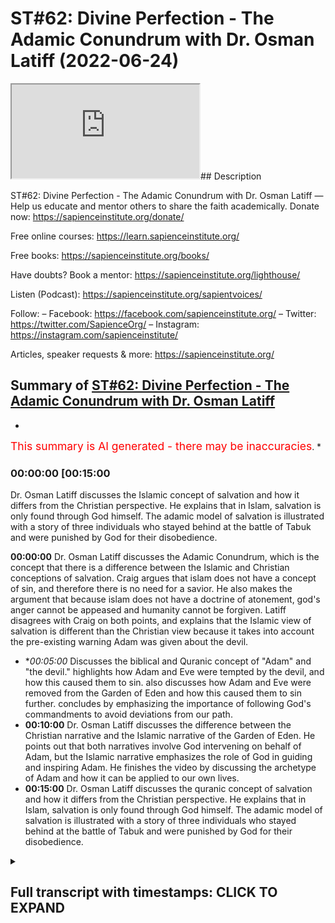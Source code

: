 # ST#62: Divine Perfection - The Adamic Conundrum with Dr. Osman Latiff (2022-06-24)

<iframe loading='lazy' allow='autoplay' src='https://www.youtube.com/embed/3wPFspSeMX0'></iframe>## Description

ST#62: Divine Perfection - The Adamic Conundrum with Dr. Osman Latiff
—
Help us educate and mentor others to share the faith academically.
Donate now: https://sapienceinstitute.org/donate/ 

Free online courses: https://learn.sapienceinstitute.org/

Free books: https://sapienceinstitute.org/books/

Have doubts? Book a mentor: https://sapienceinstitute.org/lighthouse/

Listen (Podcast): https://sapienceinstitute.org/sapientvoices/

Follow:
– Facebook: https://facebook.com/sapienceinstitute.org/ 
– Twitter: https://twitter.com/SapienceOrg/ 
– Instagram: https://instagram.com/sapienceinstitute/ 

Articles, speaker requests & more: https://sapienceinstitute.org/

## Summary of [ST#62: Divine Perfection - The Adamic Conundrum with Dr. Osman Latiff](https://www.youtube.com/watch?v=3wPFspSeMX0)


*

<span style="color:red; font-size:125%">This summary is AI generated - there may be inaccuracies</span>. [](/)*

### <a onclick="modifyYTiframeseektime('900')">00:00:00 [00:15:00</a>

 Dr. Osman Latiff discusses the Islamic concept of salvation and how it differs from the Christian perspective. He explains that in Islam, salvation is only found through God himself. The adamic model of salvation is illustrated with a story of three individuals who stayed behind at the battle of Tabuk and were punished by God for their disobedience.

**<a onclick="modifyYTiframeseektime('0')">00:00:00</a>**  Dr. Osman Latiff discusses the Adamic Conundrum, which is the concept that there is a difference between the Islamic and Christian conceptions of salvation. Craig argues that islam does not have a concept of sin, and therefore there is no need for a savior. He also makes the argument that because islam does not have a doctrine of atonement, god's anger cannot be appeased and humanity cannot be forgiven. Latiff disagrees with Craig on both points, and explains that the Islamic view of salvation is different than the Christian view because it takes into account the pre-existing warning Adam was given about the devil.
* **<a onclick="modifyYTiframeseektime('300')">00:05:00</a>* Discusses the biblical and Quranic concept of "Adam" and "the devil."  highlights how Adam and Eve were tempted by the devil, and how this caused them to sin.  also discusses how Adam and Eve were removed from the Garden of Eden and how this caused them to sin further.  concludes by emphasizing the importance of following God's commandments to avoid deviations from our path.
* **<a onclick="modifyYTiframeseektime('600')">00:10:00</a>**  Dr. Osman Latiff discusses the difference between the Christian narrative and the Islamic narrative of the Garden of Eden. He points out that both narratives involve God intervening on behalf of Adam, but the Islamic narrative emphasizes the role of God in guiding and inspiring Adam. He finishes the video by discussing the archetype of Adam and how it can be applied to our own lives.
* **<a onclick="modifyYTiframeseektime('900')">00:15:00</a>**  Dr. Osman Latiff discusses the quranic concept of salvation and how it differs from the Christian perspective. He explains that in Islam, salvation is only found through God himself. The adamic model of salvation is illustrated with a story of three individuals who stayed behind at the battle of Tabuk and were punished by God for their disobedience.

<details><summary><h2>Full transcript with timestamps: CLICK TO EXPAND</h2></summary>

<a onclick="modifyYTiframeseektime('6)')">0:00:06 assalamualaikum welcome to sapient<\/a>
<a onclick="modifyYTiframeseektime('8)')">0:00:08 thoughts it's dr humanity from going<\/a>
<a onclick="modifyYTiframeseektime('9)')">0:00:09 through my book divine perfection<\/a>
<a onclick="modifyYTiframeseektime('11)')">0:00:11 christianity and islam on sin and<\/a>
<a onclick="modifyYTiframeseektime('12)')">0:00:12 salvation published this year by<\/a>
<a onclick="modifyYTiframeseektime('13)')">0:00:13 sapience institute we have of course<\/a>
<a onclick="modifyYTiframeseektime('15)')">0:00:15 unpacked quite a bit already about<\/a>
<a onclick="modifyYTiframeseektime('17)')">0:00:17 arguments presented by our christian<\/a>
<a onclick="modifyYTiframeseektime('19)')">0:00:19 friends detractors william lane craig<\/a>
<a onclick="modifyYTiframeseektime('22)')">0:00:22 and others before and after him who make<\/a>
<a onclick="modifyYTiframeseektime('24)')">0:00:24 these arguments about islamic theism in<\/a>
<a onclick="modifyYTiframeseektime('27)')">0:00:27 fact craig makes three primary arguments<\/a>
<a onclick="modifyYTiframeseektime('30)')">0:00:30 about allah being not maximally<\/a>
<a onclick="modifyYTiframeseektime('32)')">0:00:32 omniscient therefore making a mistake in<\/a>
<a onclick="modifyYTiframeseektime('34)')">0:00:34 the trinity in the quranic outlook we've<\/a>
<a onclick="modifyYTiframeseektime('37)')">0:00:37 been through that very very cohesively<\/a>
<a onclick="modifyYTiframeseektime('40)')">0:00:40 and<\/a>
<a onclick="modifyYTiframeseektime('40)')">0:00:40 and thoroughly now of course the second<\/a>
<a onclick="modifyYTiframeseektime('43)')">0:00:43 argument perhaps is the most is the most<\/a>
<a onclick="modifyYTiframeseektime('45)')">0:00:45 important of all the arguments that<\/a>
<a onclick="modifyYTiframeseektime('46)')">0:00:46 craig makes<\/a>
<a onclick="modifyYTiframeseektime('48)')">0:00:48 and in fact the biggest one between us<\/a>
<a onclick="modifyYTiframeseektime('50)')">0:00:50 and our christian friends james langford<\/a>
<a onclick="modifyYTiframeseektime('52)')">0:00:52 in his very seminal thesis about some<\/a>
<a onclick="modifyYTiframeseektime('56)')">0:00:56 you know ideas about christian mission<\/a>
<a onclick="modifyYTiframeseektime('57)')">0:00:57 to muslims says that muslims have no<\/a>
<a onclick="modifyYTiframeseektime('61)')">0:01:01 doctrine of sin<\/a>
<a onclick="modifyYTiframeseektime('62)')">0:01:02 that he says that there is no concept of<\/a>
<a onclick="modifyYTiframeseektime('64)')">0:01:04 an estrangement between god and humanity<\/a>
<a onclick="modifyYTiframeseektime('67)')">0:01:07 in islam and therefore there's no need<\/a>
<a onclick="modifyYTiframeseektime('69)')">0:01:09 for reconciliation between god and man<\/a>
<a onclick="modifyYTiframeseektime('71)')">0:01:11 therefore no need for a savior he's not<\/a>
<a onclick="modifyYTiframeseektime('73)')">0:01:13 the first in fact to make that argument<\/a>
<a onclick="modifyYTiframeseektime('74)')">0:01:14 see our marsh in his work says that you<\/a>
<a onclick="modifyYTiframeseektime('77)')">0:01:17 know only and if ever the muslims see<\/a>
<a onclick="modifyYTiframeseektime('80)')">0:01:20 themselves as inherently sinful in the<\/a>
<a onclick="modifyYTiframeseektime('83)')">0:01:23 eyes of god will they ever see the need<\/a>
<a onclick="modifyYTiframeseektime('85)')">0:01:25 for a savior now the the fundamental<\/a>
<a onclick="modifyYTiframeseektime('88)')">0:01:28 thing here is that they're both arguing<\/a>
<a onclick="modifyYTiframeseektime('89)')">0:01:29 similar things about does islam have a<\/a>
<a onclick="modifyYTiframeseektime('92)')">0:01:32 concept of sin what is sin in islam does<\/a>
<a onclick="modifyYTiframeseektime('95)')">0:01:35 sin create the sense of a distance or a<\/a>
<a onclick="modifyYTiframeseektime('97)')">0:01:37 strange assumption between us and god<\/a>
<a onclick="modifyYTiframeseektime('100)')">0:01:40 and is there a need at the end of the<\/a>
<a onclick="modifyYTiframeseektime('101)')">0:01:41 day for a savior now craig of course<\/a>
<a onclick="modifyYTiframeseektime('104)')">0:01:44 makes that same argument they all make<\/a>
<a onclick="modifyYTiframeseektime('106)')">0:01:46 the same argument there is nothing new<\/a>
<a onclick="modifyYTiframeseektime('108)')">0:01:48 it's all the same things that they're<\/a>
<a onclick="modifyYTiframeseektime('110)')">0:01:50 saying<\/a>
<a onclick="modifyYTiframeseektime('111)')">0:01:51 now craig's second argument that he<\/a>
<a onclick="modifyYTiframeseektime('112)')">0:01:52 makes in his website reasonable faith<\/a>
<a onclick="modifyYTiframeseektime('114)')">0:01:54 and his videos and in his debates is the<\/a>
<a onclick="modifyYTiframeseektime('116)')">0:01:56 same one about the fact that the<\/a>
<a onclick="modifyYTiframeseektime('119)')">0:01:59 doctrine of salvation what we call<\/a>
<a onclick="modifyYTiframeseektime('121)')">0:02:01 soteriology in islam is not sufficient<\/a>
<a onclick="modifyYTiframeseektime('124)')">0:02:04 in representing god's maximal holiness<\/a>
<a onclick="modifyYTiframeseektime('127)')">0:02:07 whereas in christianity through that<\/a>
<a onclick="modifyYTiframeseektime('130)')">0:02:10 price paid uh from jesus christ on the<\/a>
<a onclick="modifyYTiframeseektime('133)')">0:02:13 cross that's enough enough and<\/a>
<a onclick="modifyYTiframeseektime('135)')">0:02:15 sufficient for god's wrath to be<\/a>
<a onclick="modifyYTiframeseektime('137)')">0:02:17 appeased and therefore god forgives<\/a>
<a onclick="modifyYTiframeseektime('139)')">0:02:19 humanity and therefore god loves<\/a>
<a onclick="modifyYTiframeseektime('141)')">0:02:21 humanity and so on and so forth now of<\/a>
<a onclick="modifyYTiframeseektime('142)')">0:02:22 course in the last episode we went<\/a>
<a onclick="modifyYTiframeseektime('144)')">0:02:24 through christian atonement theories and<\/a>
<a onclick="modifyYTiframeseektime('146)')">0:02:26 as you remember herring there were many<\/a>
<a onclick="modifyYTiframeseektime('148)')">0:02:28 many of them there was of course that<\/a>
<a onclick="modifyYTiframeseektime('150)')">0:02:30 that primal one of of augustine and the<\/a>
<a onclick="modifyYTiframeseektime('154)')">0:02:34 devil ransom theory christus victor<\/a>
<a onclick="modifyYTiframeseektime('156)')">0:02:36 theory uranuses theories uh origins<\/a>
<a onclick="modifyYTiframeseektime('159)')">0:02:39 theories there was the<\/a>
<a onclick="modifyYTiframeseektime('160)')">0:02:40 uh athanasius's mystical theory there<\/a>
<a onclick="modifyYTiframeseektime('163)')">0:02:43 was uh anselm's satisfaction theory the<\/a>
<a onclick="modifyYTiframeseektime('166)')">0:02:46 one before that of gregory evnessa and<\/a>
<a onclick="modifyYTiframeseektime('168)')">0:02:48 the fish hook theory the one much after<\/a>
<a onclick="modifyYTiframeseektime('170)')">0:02:50 that of calvin and penal substitution<\/a>
<a onclick="modifyYTiframeseektime('171)')">0:02:51 theory and all these theories were in<\/a>
<a onclick="modifyYTiframeseektime('173)')">0:02:53 attempt by christian theologians some of<\/a>
<a onclick="modifyYTiframeseektime('175)')">0:02:55 them church fathers to make sense of<\/a>
<a onclick="modifyYTiframeseektime('178)')">0:02:58 what happened between god and humanity<\/a>
<a onclick="modifyYTiframeseektime('181)')">0:03:01 humanity through jesus christ in the<\/a>
<a onclick="modifyYTiframeseektime('183)')">0:03:03 whole cosmic order of things and the<\/a>
<a onclick="modifyYTiframeseektime('185)')">0:03:05 fundamental position of adam us human<\/a>
<a onclick="modifyYTiframeseektime('188)')">0:03:08 beings as his progeny in light of the<\/a>
<a onclick="modifyYTiframeseektime('190)')">0:03:10 sacrificial model presented by jesus<\/a>
<a onclick="modifyYTiframeseektime('193)')">0:03:13 christ as a way for sins our sins adam's<\/a>
<a onclick="modifyYTiframeseektime('196)')">0:03:16 sins to be atoned for and therefore<\/a>
<a onclick="modifyYTiframeseektime('198)')">0:03:18 god's anger to be appeased and for us<\/a>
<a onclick="modifyYTiframeseektime('200)')">0:03:20 therefore to be forgiven those were<\/a>
<a onclick="modifyYTiframeseektime('202)')">0:03:22 atonement theories and there are of<\/a>
<a onclick="modifyYTiframeseektime('204)')">0:03:24 course some that are being developed and<\/a>
<a onclick="modifyYTiframeseektime('206)')">0:03:26 evolving over time uh over the christian<\/a>
<a onclick="modifyYTiframeseektime('210)')">0:03:30 centuries<\/a>
<a onclick="modifyYTiframeseektime('211)')">0:03:31 uh now<\/a>
<a onclick="modifyYTiframeseektime('212)')">0:03:32 how do we and how do we understand that<\/a>
<a onclick="modifyYTiframeseektime('215)')">0:03:35 or appreciate that in light of the<\/a>
<a onclick="modifyYTiframeseektime('217)')">0:03:37 quranic the islamic the prophetic<\/a>
<a onclick="modifyYTiframeseektime('219)')">0:03:39 discourse about salvation if that's the<\/a>
<a onclick="modifyYTiframeseektime('222)')">0:03:42 way that christians perceive of it how<\/a>
<a onclick="modifyYTiframeseektime('223)')">0:03:43 do we perceive of it remember we said<\/a>
<a onclick="modifyYTiframeseektime('225)')">0:03:45 initially that there is much that we<\/a>
<a onclick="modifyYTiframeseektime('227)')">0:03:47 agree with with our christian friends<\/a>
<a onclick="modifyYTiframeseektime('228)')">0:03:48 that we both believe in similar things<\/a>
<a onclick="modifyYTiframeseektime('230)')">0:03:50 about adam about god about not from the<\/a>
<a onclick="modifyYTiframeseektime('232)')">0:03:52 the particular tree uh to enjoy the<\/a>
<a onclick="modifyYTiframeseektime('235)')">0:03:55 garden him and his wife we both believe<\/a>
<a onclick="modifyYTiframeseektime('237)')">0:03:57 that we both believe in the devil the<\/a>
<a onclick="modifyYTiframeseektime('239)')">0:03:59 devil of course has a plan and and we<\/a>
<a onclick="modifyYTiframeseektime('241)')">0:04:01 all believe in that stuff but the<\/a>
<a onclick="modifyYTiframeseektime('243)')">0:04:03 quranic outline is remarkably<\/a>
<a onclick="modifyYTiframeseektime('246)')">0:04:06 different in fact uniquely different<\/a>
<a onclick="modifyYTiframeseektime('249)')">0:04:09 than our christian friends<\/a>
<a onclick="modifyYTiframeseektime('251)')">0:04:11 outline presented to them in the bible<\/a>
<a onclick="modifyYTiframeseektime('253)')">0:04:13 or at least even not so much from the<\/a>
<a onclick="modifyYTiframeseektime('255)')">0:04:15 bible but in fact in their theoretical<\/a>
<a onclick="modifyYTiframeseektime('257)')">0:04:17 developments in their history and that's<\/a>
<a onclick="modifyYTiframeseektime('259)')">0:04:19 a lot a lot to say about that<\/a>
<a onclick="modifyYTiframeseektime('261)')">0:04:21 so what happens then how is it presented<\/a>
<a onclick="modifyYTiframeseektime('263)')">0:04:23 in the quran what happens with adam in<\/a>
<a onclick="modifyYTiframeseektime('265)')">0:04:25 the quran that is the subject of of this<\/a>
<a onclick="modifyYTiframeseektime('268)')">0:04:28 series here now this is in light of what<\/a>
<a onclick="modifyYTiframeseektime('270)')">0:04:30 i call what the book terms the adamic<\/a>
<a onclick="modifyYTiframeseektime('272)')">0:04:32 conundrum now in the quran is presented<\/a>
<a onclick="modifyYTiframeseektime('275)')">0:04:35 like this<\/a>
<a onclick="modifyYTiframeseektime('276)')">0:04:36 allah of course had forewarned adam and<\/a>
<a onclick="modifyYTiframeseektime('279)')">0:04:39 his wife not to eat from a particular<\/a>
<a onclick="modifyYTiframeseektime('281)')">0:04:41 tree<\/a>
<a onclick="modifyYTiframeseektime('282)')">0:04:42 and allah says<\/a>
<a onclick="modifyYTiframeseektime('284)')">0:04:44 beware of the devil right in the fight<\/a>
<a onclick="modifyYTiframeseektime('286)')">0:04:46 in the quran says<\/a>
<a onclick="modifyYTiframeseektime('287)')">0:04:47 beware of the devil because he is your<\/a>
<a onclick="modifyYTiframeseektime('289)')">0:04:49 enemy<\/a>
<a onclick="modifyYTiframeseektime('291)')">0:04:51 so take him therefore as an enemy adam<\/a>
<a onclick="modifyYTiframeseektime('293)')">0:04:53 was pre-warned we're also warned about<\/a>
<a onclick="modifyYTiframeseektime('295)')">0:04:55 the devil in our lives as well remember<\/a>
<a onclick="modifyYTiframeseektime('298)')">0:04:58 of course in the quranic paradigm human<\/a>
<a onclick="modifyYTiframeseektime('300)')">0:05:00 beings all of us are weak frail prone to<\/a>
<a onclick="modifyYTiframeseektime('304)')">0:05:04 sin<\/a>
<a onclick="modifyYTiframeseektime('305)')">0:05:05 we're not perfect creatures we're<\/a>
<a onclick="modifyYTiframeseektime('307)')">0:05:07 imperfect creatures that means we have a<\/a>
<a onclick="modifyYTiframeseektime('309)')">0:05:09 capacity to do good<\/a>
<a onclick="modifyYTiframeseektime('311)')">0:05:11 and capacity to do sin a beautiful<\/a>
<a onclick="modifyYTiframeseektime('314)')">0:05:14 verses which is outlined in israel<\/a>
<a onclick="modifyYTiframeseektime('316)')">0:05:16 in the quran in which allah says<\/a>
<a onclick="modifyYTiframeseektime('321)')">0:05:21 foreign<\/a>
<a onclick="modifyYTiframeseektime('325)')">0:05:25 beautiful verses what do they say they<\/a>
<a onclick="modifyYTiframeseektime('328)')">0:05:28 say that<\/a>
<a onclick="modifyYTiframeseektime('329)')">0:05:29 consider the self consider yourself<\/a>
<a onclick="modifyYTiframeseektime('332)')">0:05:32 myself yourself<\/a>
<a onclick="modifyYTiframeseektime('334)')">0:05:34 how it's formed<\/a>
<a onclick="modifyYTiframeseektime('336)')">0:05:36 and how it could be inspired by<\/a>
<a onclick="modifyYTiframeseektime('339)')">0:05:39 by depravity by moral depravities but<\/a>
<a onclick="modifyYTiframeseektime('342)')">0:05:42 also inspired by<\/a>
<a onclick="modifyYTiframeseektime('344)')">0:05:44 saintliness<\/a>
<a onclick="modifyYTiframeseektime('345)')">0:05:45 by moral goodness by goodness by good<\/a>
<a onclick="modifyYTiframeseektime('349)')">0:05:49 character right so human beings have<\/a>
<a onclick="modifyYTiframeseektime('352)')">0:05:52 both potentials to do<\/a>
<a onclick="modifyYTiframeseektime('354)')">0:05:54 wondrous dazzling acts of kindness of<\/a>
<a onclick="modifyYTiframeseektime('357)')">0:05:57 mercy of sympathy of empathy of love all<\/a>
<a onclick="modifyYTiframeseektime('360)')">0:06:00 of that but also evil acts hideous acts<\/a>
<a onclick="modifyYTiframeseektime('363)')">0:06:03 reprehensible acts as well in fact the<\/a>
<a onclick="modifyYTiframeseektime('366)')">0:06:06 world of course is a witness to both of<\/a>
<a onclick="modifyYTiframeseektime('368)')">0:06:08 these currents and trends but then the<\/a>
<a onclick="modifyYTiframeseektime('371)')">0:06:11 next verse says<\/a>
<a onclick="modifyYTiframeseektime('373)')">0:06:13 successful is he that purifies it<\/a>
<a onclick="modifyYTiframeseektime('376)')">0:06:16 meaning purifies himself<\/a>
<a onclick="modifyYTiframeseektime('378)')">0:06:18 that that's the undertaking the task<\/a>
<a onclick="modifyYTiframeseektime('380)')">0:06:20 that is set out to man from god<\/a>
<a onclick="modifyYTiframeseektime('382)')">0:06:22 successful is the one that purifies<\/a>
<a onclick="modifyYTiframeseektime('384)')">0:06:24 himself that works labors in that task<\/a>
<a onclick="modifyYTiframeseektime('387)')">0:06:27 day and night all the time that's<\/a>
<a onclick="modifyYTiframeseektime('389)')">0:06:29 success and that loss is the one that<\/a>
<a onclick="modifyYTiframeseektime('391)')">0:06:31 buries it buries himself this allows<\/a>
<a onclick="modifyYTiframeseektime('393)')">0:06:33 himself to reach heights of moral<\/a>
<a onclick="modifyYTiframeseektime('396)')">0:06:36 goodness of moral character of excellent<\/a>
<a onclick="modifyYTiframeseektime('398)')">0:06:38 beautiful behavior beautiful conduct<\/a>
<a onclick="modifyYTiframeseektime('400)')">0:06:40 beautiful acts of worship and so on and<\/a>
<a onclick="modifyYTiframeseektime('402)')">0:06:42 so forth so therefore we have both of<\/a>
<a onclick="modifyYTiframeseektime('405)')">0:06:45 these strands as human beings and so<\/a>
<a onclick="modifyYTiframeseektime('407)')">0:06:47 therefore uh adam therefore when he sins<\/a>
<a onclick="modifyYTiframeseektime('411)')">0:06:51 against allah well the way it's<\/a>
<a onclick="modifyYTiframeseektime('413)')">0:06:53 presented in the quran is not exactly<\/a>
<a onclick="modifyYTiframeseektime('414)')">0:06:54 like that either so we know therefore<\/a>
<a onclick="modifyYTiframeseektime('416)')">0:06:56 that the devil exists and the devil<\/a>
<a onclick="modifyYTiframeseektime('419)')">0:06:59 goes to or we don't know in fact if it<\/a>
<a onclick="modifyYTiframeseektime('421)')">0:07:01 was to eve or adam first except that<\/a>
<a onclick="modifyYTiframeseektime('424)')">0:07:04 they're both blamed for that mistake<\/a>
<a onclick="modifyYTiframeseektime('427)')">0:07:07 that they make<\/a>
<a onclick="modifyYTiframeseektime('428)')">0:07:08 now of course in the quran allah calls<\/a>
<a onclick="modifyYTiframeseektime('430)')">0:07:10 it many things allah calls it an act of<\/a>
<a onclick="modifyYTiframeseektime('432)')">0:07:12 disobedience that's true allah calls<\/a>
<a onclick="modifyYTiframeseektime('435)')">0:07:15 they were misled deceived by the devil<\/a>
<a onclick="modifyYTiframeseektime('438)')">0:07:18 allah says there was a case of<\/a>
<a onclick="modifyYTiframeseektime('440)')">0:07:20 forgetfulness from from adam<\/a>
<a onclick="modifyYTiframeseektime('442)')">0:07:22 forgetfulness perhaps of many things<\/a>
<a onclick="modifyYTiframeseektime('443)')">0:07:23 maybe he forgot therefore the great<\/a>
<a onclick="modifyYTiframeseektime('445)')">0:07:25 undertaking that god gave him in the<\/a>
<a onclick="modifyYTiframeseektime('447)')">0:07:27 first place he forgot his responsibility<\/a>
<a onclick="modifyYTiframeseektime('449)')">0:07:29 between him and god he forgot the great<\/a>
<a onclick="modifyYTiframeseektime('453)')">0:07:33 deceptive character and potential of the<\/a>
<a onclick="modifyYTiframeseektime('456)')">0:07:36 devil he forgot<\/a>
<a onclick="modifyYTiframeseektime('457)')">0:07:37 but in this verse in the in the second<\/a>
<a onclick="modifyYTiframeseektime('460)')">0:07:40 chapter of the quran it's outlined<\/a>
<a onclick="modifyYTiframeseektime('461)')">0:07:41 beautifully in that allah says that the<\/a>
<a onclick="modifyYTiframeseektime('464)')">0:07:44 devil<\/a>
<a onclick="modifyYTiframeseektime('467)')">0:07:47 allah says that the devil caused them<\/a>
<a onclick="modifyYTiframeseektime('469)')">0:07:49 both to slip<\/a>
<a onclick="modifyYTiframeseektime('471)')">0:07:51 the word used here is the word zel which<\/a>
<a onclick="modifyYTiframeseektime('473)')">0:07:53 is stumble or slip now of course in the<\/a>
<a onclick="modifyYTiframeseektime('476)')">0:07:56 book of genesis the bible is called the<\/a>
<a onclick="modifyYTiframeseektime('478)')">0:07:58 fall<\/a>
<a onclick="modifyYTiframeseektime('478)')">0:07:58 fall kind of connotes like something<\/a>
<a onclick="modifyYTiframeseektime('481)')">0:08:01 that is irrecoverable i mean as you've<\/a>
<a onclick="modifyYTiframeseektime('483)')">0:08:03 fallen now but a slip has different<\/a>
<a onclick="modifyYTiframeseektime('485)')">0:08:05 connotations of while you're slipped and<\/a>
<a onclick="modifyYTiframeseektime('487)')">0:08:07 you stumble but perhaps you're still<\/a>
<a onclick="modifyYTiframeseektime('489)')">0:08:09 able to get back up on your feet that's<\/a>
<a onclick="modifyYTiframeseektime('490)')">0:08:10 the first difference that you'll notice<\/a>
<a onclick="modifyYTiframeseektime('492)')">0:08:12 in the quranic narrative<\/a>
<a onclick="modifyYTiframeseektime('494)')">0:08:14 allah says that the shaitaan the devil<\/a>
<a onclick="modifyYTiframeseektime('496)')">0:08:16 caused them both to<\/a>
<a onclick="modifyYTiframeseektime('497)')">0:08:17 slip<\/a>
<a onclick="modifyYTiframeseektime('498)')">0:08:18 and then they were removed from where<\/a>
<a onclick="modifyYTiframeseektime('499)')">0:08:19 they were meaning in the garden they<\/a>
<a onclick="modifyYTiframeseektime('501)')">0:08:21 were taken out from them placed<\/a>
<a onclick="modifyYTiframeseektime('503)')">0:08:23 elsewhere<\/a>
<a onclick="modifyYTiframeseektime('504)')">0:08:24 now that's the first thing now zell of<\/a>
<a onclick="modifyYTiframeseektime('508)')">0:08:28 course has connotations it's like when<\/a>
<a onclick="modifyYTiframeseektime('509)')">0:08:29 we believe that when we uh leave our<\/a>
<a onclick="modifyYTiframeseektime('511)')">0:08:31 homes in the morning or whatever homes<\/a>
<a onclick="modifyYTiframeseektime('513)')">0:08:33 we say a particular prayer that we say<\/a>
<a onclick="modifyYTiframeseektime('516)')">0:08:36 allah<\/a>
<a onclick="modifyYTiframeseektime('523)')">0:08:43 prophetic prayer that we recite oh allah<\/a>
<a onclick="modifyYTiframeseektime('525)')">0:08:45 i seek refuge with you that i go astray<\/a>
<a onclick="modifyYTiframeseektime('527)')">0:08:47 or leaders as a straight or that i slip<\/a>
<a onclick="modifyYTiframeseektime('529)')">0:08:49 and stumble<\/a>
<a onclick="modifyYTiframeseektime('530)')">0:08:50 right or cause others to slip and<\/a>
<a onclick="modifyYTiframeseektime('531)')">0:08:51 stumble so we all in our lives can slip<\/a>
<a onclick="modifyYTiframeseektime('535)')">0:08:55 and stumble we can lose sight of where<\/a>
<a onclick="modifyYTiframeseektime('537)')">0:08:57 we're going sometimes in life that's a<\/a>
<a onclick="modifyYTiframeseektime('539)')">0:08:59 reflection of our imperfect human<\/a>
<a onclick="modifyYTiframeseektime('542)')">0:09:02 character and nature and of course god<\/a>
<a onclick="modifyYTiframeseektime('544)')">0:09:04 creates us with perfect knowledge and<\/a>
<a onclick="modifyYTiframeseektime('546)')">0:09:06 perfect wisdom that's a key fundamental<\/a>
<a onclick="modifyYTiframeseektime('549)')">0:09:09 point for us to emphasize god creates us<\/a>
<a onclick="modifyYTiframeseektime('551)')">0:09:11 with perfect knowledge and perfect<\/a>
<a onclick="modifyYTiframeseektime('552)')">0:09:12 wisdom knowing of course this is who we<\/a>
<a onclick="modifyYTiframeseektime('554)')">0:09:14 are this is our capacity our potential<\/a>
<a onclick="modifyYTiframeseektime('557)')">0:09:17 and these are ways of course we could be<\/a>
<a onclick="modifyYTiframeseektime('559)')">0:09:19 led astray but we have to be on our god<\/a>
<a onclick="modifyYTiframeseektime('561)')">0:09:21 the quran says by the way in the quran<\/a>
<a onclick="modifyYTiframeseektime('563)')">0:09:23 we have the word<\/a>
<a onclick="modifyYTiframeseektime('566)')">0:09:26 which means deviation straying<\/a>
<a onclick="modifyYTiframeseektime('569)')">0:09:29 misleading<\/a>
<a onclick="modifyYTiframeseektime('570)')">0:09:30 repeated more than 200 times in the<\/a>
<a onclick="modifyYTiframeseektime('572)')">0:09:32 quran<\/a>
<a onclick="modifyYTiframeseektime('574)')">0:09:34 straying misleading deviating but we<\/a>
<a onclick="modifyYTiframeseektime('576)')">0:09:36 also have the word wakaya wakka is where<\/a>
<a onclick="modifyYTiframeseektime('579)')">0:09:39 we get the word taqwa from which means<\/a>
<a onclick="modifyYTiframeseektime('580)')">0:09:40 protection which means safeguarding<\/a>
<a onclick="modifyYTiframeseektime('583)')">0:09:43 repeated through and through the quran<\/a>
<a onclick="modifyYTiframeseektime('585)')">0:09:45 as a way of pushing back offsetting the<\/a>
<a onclick="modifyYTiframeseektime('588)')">0:09:48 dangers of dalala of deviation of<\/a>
<a onclick="modifyYTiframeseektime('591)')">0:09:51 straying of of of misleading and going<\/a>
<a onclick="modifyYTiframeseektime('594)')">0:09:54 astray and so the next verse now is is<\/a>
<a onclick="modifyYTiframeseektime('597)')">0:09:57 very essential and key for us in showing<\/a>
<a onclick="modifyYTiframeseektime('600)')">0:10:00 the difference between us<\/a>
<a onclick="modifyYTiframeseektime('601)')">0:10:01 and the christian narrative which ends<\/a>
<a onclick="modifyYTiframeseektime('603)')">0:10:03 up in a lot of confusion a lot of<\/a>
<a onclick="modifyYTiframeseektime('605)')">0:10:05 ambiguity with all of these atonement<\/a>
<a onclick="modifyYTiframeseektime('607)')">0:10:07 theories are proposed and still<\/a>
<a onclick="modifyYTiframeseektime('608)')">0:10:08 developing and evolving and that is this<\/a>
<a onclick="modifyYTiframeseektime('611)')">0:10:11 verse that allah quran says<\/a>
<a onclick="modifyYTiframeseektime('618)')">0:10:18 what does it say it says therefore so<\/a>
<a onclick="modifyYTiframeseektime('620)')">0:10:20 adam slept therefore was removed from<\/a>
<a onclick="modifyYTiframeseektime('622)')">0:10:22 where he was and then allah says adam<\/a>
<a onclick="modifyYTiframeseektime('625)')">0:10:25 was met with some words from his lord<\/a>
<a onclick="modifyYTiframeseektime('628)')">0:10:28 what does it mean to be met with some<\/a>
<a onclick="modifyYTiframeseektime('629)')">0:10:29 words from his lord what does it mean<\/a>
<a onclick="modifyYTiframeseektime('631)')">0:10:31 adam was met with some words from his<\/a>
<a onclick="modifyYTiframeseektime('633)')">0:10:33 lord it means that adam in this state of<\/a>
<a onclick="modifyYTiframeseektime('637)')">0:10:37 vulnerability because of course he has<\/a>
<a onclick="modifyYTiframeseektime('639)')">0:10:39 sinned and done something against god's<\/a>
<a onclick="modifyYTiframeseektime('641)')">0:10:41 wishes is now stuck because he's there<\/a>
<a onclick="modifyYTiframeseektime('643)')">0:10:43 by him so remember adam is there by<\/a>
<a onclick="modifyYTiframeseektime('645)')">0:10:45 himself with his wife that says no other<\/a>
<a onclick="modifyYTiframeseektime('646)')">0:10:46 prophets around to ask to seek help from<\/a>
<a onclick="modifyYTiframeseektime('648)')">0:10:48 nothing that's just them too right but<\/a>
<a onclick="modifyYTiframeseektime('650)')">0:10:50 there of course is allah there is god<\/a>
<a onclick="modifyYTiframeseektime('652)')">0:10:52 and it's god that they beseech but not<\/a>
<a onclick="modifyYTiframeseektime('654)')">0:10:54 just that they beseech god and ask of<\/a>
<a onclick="modifyYTiframeseektime('656)')">0:10:56 god no that is not even the first thing<\/a>
<a onclick="modifyYTiframeseektime('658)')">0:10:58 that happens<\/a>
<a onclick="modifyYTiframeseektime('659)')">0:10:59 allah says adam was received words from<\/a>
<a onclick="modifyYTiframeseektime('662)')">0:11:02 his lord that means<\/a>
<a onclick="modifyYTiframeseektime('664)')">0:11:04 allah god the lord of the heavens and<\/a>
<a onclick="modifyYTiframeseektime('667)')">0:11:07 the earth the most kind the most<\/a>
<a onclick="modifyYTiframeseektime('668)')">0:11:08 merciful the maximally perfect<\/a>
<a onclick="modifyYTiframeseektime('671)')">0:11:11 the most magnificent the most supreme<\/a>
<a onclick="modifyYTiframeseektime('674)')">0:11:14 allah<\/a>
<a onclick="modifyYTiframeseektime('675)')">0:11:15 taught adam words to say that means<\/a>
<a onclick="modifyYTiframeseektime('678)')">0:11:18 allah inspired adam with words to say in<\/a>
<a onclick="modifyYTiframeseektime('681)')">0:11:21 order for adam to know how to ask god<\/a>
<a onclick="modifyYTiframeseektime('684)')">0:11:24 for forgiveness<\/a>
<a onclick="modifyYTiframeseektime('686)')">0:11:26 it's something fundamentally beautiful<\/a>
<a onclick="modifyYTiframeseektime('688)')">0:11:28 here<\/a>
<a onclick="modifyYTiframeseektime('688)')">0:11:28 that is not so much adam then quickly<\/a>
<a onclick="modifyYTiframeseektime('690)')">0:11:30 asked for forgiveness is that allah<\/a>
<a onclick="modifyYTiframeseektime('693)')">0:11:33 aided adam enabled adam facilitated for<\/a>
<a onclick="modifyYTiframeseektime('697)')">0:11:37 adam that path of seeking for seeking<\/a>
<a onclick="modifyYTiframeseektime('700)')">0:11:40 forgiveness which is remarkable right<\/a>
<a onclick="modifyYTiframeseektime('702)')">0:11:42 and so in adam being taught the words<\/a>
<a onclick="modifyYTiframeseektime('705)')">0:11:45 and we know the words from another verse<\/a>
<a onclick="modifyYTiframeseektime('707)')">0:11:47 in the quran when they both said<\/a>
<a onclick="modifyYTiframeseektime('708)')">0:11:48 they both said<\/a>
<a onclick="modifyYTiframeseektime('716)')">0:11:56 our lord our lord<\/a>
<a onclick="modifyYTiframeseektime('719)')">0:11:59 we have wronged our souls<\/a>
<a onclick="modifyYTiframeseektime('722)')">0:12:02 and if you don't forgive us and have<\/a>
<a onclick="modifyYTiframeseektime('723)')">0:12:03 mercy on us we're going to be of the<\/a>
<a onclick="modifyYTiframeseektime('725)')">0:12:05 losers so what's happening here number<\/a>
<a onclick="modifyYTiframeseektime('727)')">0:12:07 one our lord<\/a>
<a onclick="modifyYTiframeseektime('729)')">0:12:09 number two we've wronged ourselves<\/a>
<a onclick="modifyYTiframeseektime('731)')">0:12:11 injustice on ourselves<\/a>
<a onclick="modifyYTiframeseektime('733)')">0:12:13 number three<\/a>
<a onclick="modifyYTiframeseektime('736)')">0:12:16 you forgive<\/a>
<a onclick="modifyYTiframeseektime('737)')">0:12:17 you are the one that forgives number<\/a>
<a onclick="modifyYTiframeseektime('739)')">0:12:19 four you show mercy and number five if<\/a>
<a onclick="modifyYTiframeseektime('743)')">0:12:23 you do we're successful if you don't<\/a>
<a onclick="modifyYTiframeseektime('745)')">0:12:25 wear losers all of that contained in<\/a>
<a onclick="modifyYTiframeseektime('747)')">0:12:27 that beautiful prayer of adam and his<\/a>
<a onclick="modifyYTiframeseektime('750)')">0:12:30 wife that was inspired upon them taught<\/a>
<a onclick="modifyYTiframeseektime('752)')">0:12:32 to them instructed to them by god<\/a>
<a onclick="modifyYTiframeseektime('754)')">0:12:34 himself enabling adam and all of us adam<\/a>
<a onclick="modifyYTiframeseektime('758)')">0:12:38 is archetypal here all of us as his<\/a>
<a onclick="modifyYTiframeseektime('760)')">0:12:40 progeny to remember the way back to god<\/a>
<a onclick="modifyYTiframeseektime('763)')">0:12:43 whenever we slip and whenever we stumble<\/a>
<a onclick="modifyYTiframeseektime('765)')">0:12:45 in life there is a model<\/a>
<a onclick="modifyYTiframeseektime('767)')">0:12:47 paradigmatic model here for us to always<\/a>
<a onclick="modifyYTiframeseektime('769)')">0:12:49 remember and realize that's how it<\/a>
<a onclick="modifyYTiframeseektime('771)')">0:12:51 happened with adam our father where his<\/a>
<a onclick="modifyYTiframeseektime('774)')">0:12:54 progeny that's how god deals with us<\/a>
<a onclick="modifyYTiframeseektime('776)')">0:12:56 remember we ended the last chapter by by<\/a>
<a onclick="modifyYTiframeseektime('778)')">0:12:58 mentioning the verse in the quran when<\/a>
<a onclick="modifyYTiframeseektime('779)')">0:12:59 allah says<\/a>
<a onclick="modifyYTiframeseektime('782)')">0:13:02 what is your impression<\/a>
<a onclick="modifyYTiframeseektime('784)')">0:13:04 of the lord of the worlds how do we<\/a>
<a onclick="modifyYTiframeseektime('786)')">0:13:06 perceive imagine<\/a>
<a onclick="modifyYTiframeseektime('788)')">0:13:08 of god in light of all these tournament<\/a>
<a onclick="modifyYTiframeseektime('791)')">0:13:11 theories and god<\/a>
<a onclick="modifyYTiframeseektime('792)')">0:13:12 and the blood and the sacrifice and the<\/a>
<a onclick="modifyYTiframeseektime('794)')">0:13:14 the wrath and the all of these things<\/a>
<a onclick="modifyYTiframeseektime('797)')">0:13:17 and now how do we<\/a>
<a onclick="modifyYTiframeseektime('798)')">0:13:18 perceive imagine of god<\/a>
<a onclick="modifyYTiframeseektime('800)')">0:13:20 when we know that that's how god treats<\/a>
<a onclick="modifyYTiframeseektime('802)')">0:13:22 and dealt with<\/a>
<a onclick="modifyYTiframeseektime('804)')">0:13:24 the first of us the first of us our<\/a>
<a onclick="modifyYTiframeseektime('806)')">0:13:26 father<\/a>
<a onclick="modifyYTiframeseektime('807)')">0:13:27 adam when he stumbled he stumbled and he<\/a>
<a onclick="modifyYTiframeseektime('810)')">0:13:30 slipped<\/a>
<a onclick="modifyYTiframeseektime('812)')">0:13:32 in the garden there you know when the<\/a>
<a onclick="modifyYTiframeseektime('813)')">0:13:33 devil when he was deceived by the devil<\/a>
<a onclick="modifyYTiframeseektime('815)')">0:13:35 so therefore allah inspired adam with<\/a>
<a onclick="modifyYTiframeseektime('817)')">0:13:37 the words to say but it doesn't end<\/a>
<a onclick="modifyYTiframeseektime('819)')">0:13:39 there<\/a>
<a onclick="modifyYTiframeseektime('820)')">0:13:40 it doesn't end there because then allah<\/a>
<a onclick="modifyYTiframeseektime('822)')">0:13:42 says<\/a>
<a onclick="modifyYTiframeseektime('823)')">0:13:43 now taba it means to lean towards to<\/a>
<a onclick="modifyYTiframeseektime('827)')">0:13:47 relent towards<\/a>
<a onclick="modifyYTiframeseektime('828)')">0:13:48 that means who's doing it all here it's<\/a>
<a onclick="modifyYTiframeseektime('831)')">0:13:51 god doing it towards adam it is not adam<\/a>
<a onclick="modifyYTiframeseektime('833)')">0:13:53 that is the first actor here it is god<\/a>
<a onclick="modifyYTiframeseektime('836)')">0:13:56 enabling assisting adam when allah says<\/a>
<a onclick="modifyYTiframeseektime('840)')">0:14:00 lean to him by showing him repentance by<\/a>
<a onclick="modifyYTiframeseektime('843)')">0:14:03 showing you by accepting repentance<\/a>
<a onclick="modifyYTiframeseektime('844)')">0:14:04 allah did that and allah is of repenting<\/a>
<a onclick="modifyYTiframeseektime('848)')">0:14:08 and allah is merciful that is a<\/a>
<a onclick="modifyYTiframeseektime('850)')">0:14:10 beautiful model here that we we can<\/a>
<a onclick="modifyYTiframeseektime('852)')">0:14:12 clearly see in this adamic paradigm<\/a>
<a onclick="modifyYTiframeseektime('855)')">0:14:15 right conundrum between us and<\/a>
<a onclick="modifyYTiframeseektime('856)')">0:14:16 christians but really when the quran is<\/a>
<a onclick="modifyYTiframeseektime('858)')">0:14:18 an adamic paradigm an archetype showing<\/a>
<a onclick="modifyYTiframeseektime('861)')">0:14:21 illustrating for us the mercy the<\/a>
<a onclick="modifyYTiframeseektime('863)')">0:14:23 closeness the love of god towards his<\/a>
<a onclick="modifyYTiframeseektime('866)')">0:14:26 creation<\/a>
<a onclick="modifyYTiframeseektime('867)')">0:14:27 even though adam made a mistake and<\/a>
<a onclick="modifyYTiframeseektime('869)')">0:14:29 sinned here against god<\/a>
<a onclick="modifyYTiframeseektime('871)')">0:14:31 or he made a mistake some they say it<\/a>
<a onclick="modifyYTiframeseektime('873)')">0:14:33 was a mistake some they say it was act<\/a>
<a onclick="modifyYTiframeseektime('875)')">0:14:35 of disobedience but in any case it was<\/a>
<a onclick="modifyYTiframeseektime('877)')">0:14:37 something that was not what he wasn't<\/a>
<a onclick="modifyYTiframeseektime('879)')">0:14:39 supposed to do but he did and so now<\/a>
<a onclick="modifyYTiframeseektime('881)')">0:14:41 therefore there was a way out for him in<\/a>
<a onclick="modifyYTiframeseektime('883)')">0:14:43 light of that<\/a>
<a onclick="modifyYTiframeseektime('885)')">0:14:45 in light of that mistake or that sin<\/a>
<a onclick="modifyYTiframeseektime('887)')">0:14:47 that he made now i want to show you one<\/a>
<a onclick="modifyYTiframeseektime('889)')">0:14:49 more thing in light of this just so that<\/a>
<a onclick="modifyYTiframeseektime('890)')">0:14:50 you realize this is not restricted to<\/a>
<a onclick="modifyYTiframeseektime('893)')">0:14:53 adam this is not only about adam so we<\/a>
<a onclick="modifyYTiframeseektime('896)')">0:14:56 have of course clarified a big thing<\/a>
<a onclick="modifyYTiframeseektime('898)')">0:14:58 here in light of<\/a>
<a onclick="modifyYTiframeseektime('900)')">0:15:00 salvation what it means from the islamic<\/a>
<a onclick="modifyYTiframeseektime('902)')">0:15:02 perspective and the christian<\/a>
<a onclick="modifyYTiframeseektime('903)')">0:15:03 perspective a big thing but just to show<\/a>
<a onclick="modifyYTiframeseektime('906)')">0:15:06 you something really remarkable this is<\/a>
<a onclick="modifyYTiframeseektime('907)')">0:15:07 not just about adam you might say<\/a>
<a onclick="modifyYTiframeseektime('910)')">0:15:10 christians might say well that's unique<\/a>
<a onclick="modifyYTiframeseektime('912)')">0:15:12 about adam but what else is there in the<\/a>
<a onclick="modifyYTiframeseektime('914)')">0:15:14 quran what else is there in islam how do<\/a>
<a onclick="modifyYTiframeseektime('916)')">0:15:16 we know that god doesn't deals with us<\/a>
<a onclick="modifyYTiframeseektime('918)')">0:15:18 in the same way that with adam for<\/a>
<a onclick="modifyYTiframeseektime('919)')">0:15:19 example let me show you one beautiful<\/a>
<a onclick="modifyYTiframeseektime('921)')">0:15:21 example from the chapter called atoba in<\/a>
<a onclick="modifyYTiframeseektime('923)')">0:15:23 the quran<\/a>
<a onclick="modifyYTiframeseektime('925)')">0:15:25 this chapter which in fact is called<\/a>
<a onclick="modifyYTiframeseektime('927)')">0:15:27 meaning remains repentance but here you<\/a>
<a onclick="modifyYTiframeseektime('929)')">0:15:29 have a beautiful incident concerning<\/a>
<a onclick="modifyYTiframeseektime('931)')">0:15:31 three individuals these individuals were<\/a>
<a onclick="modifyYTiframeseektime('933)')">0:15:33 three people<\/a>
<a onclick="modifyYTiframeseektime('934)')">0:15:34 who made excuses<\/a>
<a onclick="modifyYTiframeseektime('936)')">0:15:36 for not participating in a very<\/a>
<a onclick="modifyYTiframeseektime('938)')">0:15:38 important one called the battle of tabuk<\/a>
<a onclick="modifyYTiframeseektime('939)')">0:15:39 in the life of the prophet sallallahu<\/a>
<a onclick="modifyYTiframeseektime('941)')">0:15:41 alaihi allah please be upon him<\/a>
<a onclick="modifyYTiframeseektime('943)')">0:15:43 they stayed behind and allah says that<\/a>
<a onclick="modifyYTiframeseektime('945)')">0:15:45 you know<\/a>
<a onclick="modifyYTiframeseektime('947)')">0:15:47 about the three who stayed behind<\/a>
<a onclick="modifyYTiframeseektime('949)')">0:15:49 these three therefore they were wracked<\/a>
<a onclick="modifyYTiframeseektime('951)')">0:15:51 with guilt<\/a>
<a onclick="modifyYTiframeseektime('952)')">0:15:52 knowing of course that they've stayed<\/a>
<a onclick="modifyYTiframeseektime('954)')">0:15:54 behind everybody else has gone there by<\/a>
<a onclick="modifyYTiframeseektime('956)')">0:15:56 themselves now what to do they've made<\/a>
<a onclick="modifyYTiframeseektime('958)')">0:15:58 this sin it's a sin this act of<\/a>
<a onclick="modifyYTiframeseektime('960)')">0:16:00 disobedience against god and so allah<\/a>
<a onclick="modifyYTiframeseektime('963)')">0:16:03 then says the three who remained behind<\/a>
<a onclick="modifyYTiframeseektime('965)')">0:16:05 stayed behind held back<\/a>
<a onclick="modifyYTiframeseektime('970)')">0:16:10 until the earth became squeezed and<\/a>
<a onclick="modifyYTiframeseektime('973)')">0:16:13 tight and restricted<\/a>
<a onclick="modifyYTiframeseektime('975)')">0:16:15 for them even though the earth is<\/a>
<a onclick="modifyYTiframeseektime('977)')">0:16:17 spacious and wide<\/a>
<a onclick="modifyYTiframeseektime('980)')">0:16:20 all right<\/a>
<a onclick="modifyYTiframeseektime('980)')">0:16:20 how do you feel when you've sinned<\/a>
<a onclick="modifyYTiframeseektime('983)')">0:16:23 against god that's how you're supposed<\/a>
<a onclick="modifyYTiframeseektime('984)')">0:16:24 to feel you feel you know guilty you<\/a>
<a onclick="modifyYTiframeseektime('987)')">0:16:27 feel as if the earth is closing in<\/a>
<a onclick="modifyYTiframeseektime('989)')">0:16:29 around you you feel like what what are<\/a>
<a onclick="modifyYTiframeseektime('991)')">0:16:31 you supposed to do you've done something<\/a>
<a onclick="modifyYTiframeseektime('993)')">0:16:33 that is a terrible thing in the eyes of<\/a>
<a onclick="modifyYTiframeseektime('995)')">0:16:35 god right and that's how they felt<\/a>
<a onclick="modifyYTiframeseektime('998)')">0:16:38 and then allah says the earth therefore<\/a>
<a onclick="modifyYTiframeseektime('1000)')">0:16:40 it was as if the earth was squeezed and<\/a>
<a onclick="modifyYTiframeseektime('1002)')">0:16:42 restricted for them<\/a>
<a onclick="modifyYTiframeseektime('1005)')">0:16:45 and their own souls their own selves<\/a>
<a onclick="modifyYTiframeseektime('1008)')">0:16:48 were constricted and tight and<\/a>
<a onclick="modifyYTiframeseektime('1010)')">0:16:50 restricted and squeezed for them they<\/a>
<a onclick="modifyYTiframeseektime('1012)')">0:16:52 felt that sense of agitation<\/a>
<a onclick="modifyYTiframeseektime('1015)')">0:16:55 and distance and they felt that sense of<\/a>
<a onclick="modifyYTiframeseektime('1018)')">0:16:58 inner sense of remorse and then allah<\/a>
<a onclick="modifyYTiframeseektime('1020)')">0:17:00 says<\/a>
<a onclick="modifyYTiframeseektime('1021)')">0:17:01 and they realized<\/a>
<a onclick="modifyYTiframeseektime('1024)')">0:17:04 there is no refuge from god except to<\/a>
<a onclick="modifyYTiframeseektime('1027)')">0:17:07 god<\/a>
<a onclick="modifyYTiframeseektime('1028)')">0:17:08 there is no<\/a>
<a onclick="modifyYTiframeseektime('1029)')">0:17:09 escaping from god except going back to<\/a>
<a onclick="modifyYTiframeseektime('1032)')">0:17:12 god<\/a>
<a onclick="modifyYTiframeseektime('1033)')">0:17:13 no refuge except going back to god the<\/a>
<a onclick="modifyYTiframeseektime('1036)')">0:17:16 only<\/a>
<a onclick="modifyYTiframeseektime('1037)')">0:17:17 salvation they will find is with god<\/a>
<a onclick="modifyYTiframeseektime('1039)')">0:17:19 himself they can't run anywhere or find<\/a>
<a onclick="modifyYTiframeseektime('1042)')">0:17:22 help anywhere or seek assistance in<\/a>
<a onclick="modifyYTiframeseektime('1045)')">0:17:25 anything or anyone or anywhere except<\/a>
<a onclick="modifyYTiframeseektime('1047)')">0:17:27 with god himself<\/a>
<a onclick="modifyYTiframeseektime('1049)')">0:17:29 that's the quranic paradigm about human<\/a>
<a onclick="modifyYTiframeseektime('1052)')">0:17:32 salvation your only safety your only<\/a>
<a onclick="modifyYTiframeseektime('1054)')">0:17:34 security your only peace of mind peace<\/a>
<a onclick="modifyYTiframeseektime('1057)')">0:17:37 of heart<\/a>
<a onclick="modifyYTiframeseektime('1058)')">0:17:38 is in god himself there's nothing else<\/a>
<a onclick="modifyYTiframeseektime('1061)')">0:17:41 there's not in a stone or an idol or in<\/a>
<a onclick="modifyYTiframeseektime('1063)')">0:17:43 a or mary or in jesus or in anybody<\/a>
<a onclick="modifyYTiframeseektime('1066)')">0:17:46 except god himself that's the one that<\/a>
<a onclick="modifyYTiframeseektime('1068)')">0:17:48 you've transgressed against that's the<\/a>
<a onclick="modifyYTiframeseektime('1070)')">0:17:50 one you ask from now right and then<\/a>
<a onclick="modifyYTiframeseektime('1072)')">0:17:52 allah says after this allah says now<\/a>
<a onclick="modifyYTiframeseektime('1074)')">0:17:54 look at the comparison here similarity<\/a>
<a onclick="modifyYTiframeseektime('1076)')">0:17:56 with the with the adamic model paradigm<\/a>
<a onclick="modifyYTiframeseektime('1079)')">0:17:59 allah says<\/a>
<a onclick="modifyYTiframeseektime('1082)')">0:18:02 then allah turned to them so that they<\/a>
<a onclick="modifyYTiframeseektime('1084)')">0:18:04 tend to him<\/a>
<a onclick="modifyYTiframeseektime('1085)')">0:18:05 right then allah turned to them so that<\/a>
<a onclick="modifyYTiframeseektime('1087)')">0:18:07 they turned to him remember in adam's<\/a>
<a onclick="modifyYTiframeseektime('1089)')">0:18:09 case it was allah turned to him first<\/a>
<a onclick="modifyYTiframeseektime('1092)')">0:18:12 taught him first 25 so that he would<\/a>
<a onclick="modifyYTiframeseektime('1094)')">0:18:14 turn to allah the same thing exists here<\/a>
<a onclick="modifyYTiframeseektime('1097)')">0:18:17 then allah turned to them allah relented<\/a>
<a onclick="modifyYTiframeseektime('1099)')">0:18:19 to them<\/a>
<a onclick="modifyYTiframeseektime('1100)')">0:18:20 allah inclined to them so that they<\/a>
<a onclick="modifyYTiframeseektime('1102)')">0:18:22 turned to him in repentance and allah is<\/a>
<a onclick="modifyYTiframeseektime('1105)')">0:18:25 all forgiving allah is all merciful a<\/a>
<a onclick="modifyYTiframeseektime('1106)')">0:18:26 beautiful paradigm here illustrating for<\/a>
<a onclick="modifyYTiframeseektime('1109)')">0:18:29 us that concept of salvation in islam in<\/a>
<a onclick="modifyYTiframeseektime('1112)')">0:18:32 light of the adam the adamic conundrum<\/a>
<a onclick="modifyYTiframeseektime('1115)')">0:18:35 that we find you know going through from<\/a>
<a onclick="modifyYTiframeseektime('1118)')">0:18:38 the biblical narrative to through<\/a>
<a onclick="modifyYTiframeseektime('1120)')">0:18:40 centuries of christian theological<\/a>
<a onclick="modifyYTiframeseektime('1122)')">0:18:42 debate about what happened with adam and<\/a>
<a onclick="modifyYTiframeseektime('1125)')">0:18:45 his kind of cosmic significance between<\/a>
<a onclick="modifyYTiframeseektime('1127)')">0:18:47 himself and god and and us as humans as<\/a>
<a onclick="modifyYTiframeseektime('1129)')">0:18:49 his progeny and of jesus himself<\/a>
<a onclick="modifyYTiframeseektime('1133)')">0:18:53 there's a lot of clarity therefore in<\/a>
<a onclick="modifyYTiframeseektime('1134)')">0:18:54 the quranic in the quranic outlook may<\/a>
<a onclick="modifyYTiframeseektime('1137)')">0:18:57 allah bless you all<\/a>
</details>